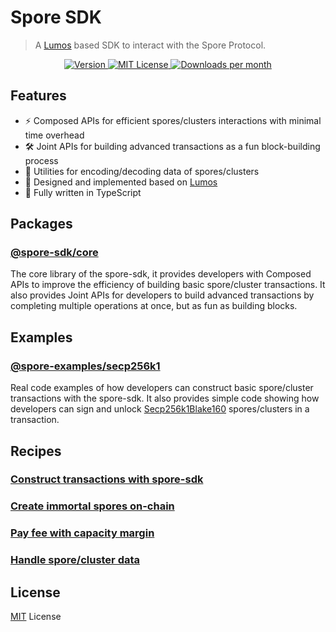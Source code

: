 # Spore SDK

> A [Lumos](https://github.com/ckb-js/lumos) based SDK to interact with the Spore Protocol.

<p align="center">
  <a href="https://www.npmjs.com/package/@spore-sdk/core">
    <picture>
      <source media="(prefers-color-scheme: dark)" srcset="https://img.shields.io/npm/v/@spore-sdk/core?colorA=21262d&colorB=21262d&style=flat">
      <img src="https://img.shields.io/npm/v/@spore-sdk/core?colorA=f6f8fa&colorB=f6f8fa&style=flat" alt="Version">
    </picture>
  </a>
  <a href="https://github.com/sporeprotocol/spore-sdk/blob/main/LICENSE">
    <picture>
      <source media="(prefers-color-scheme: dark)" srcset="https://img.shields.io/npm/l/@spore-sdk/core?colorA=21262d&colorB=21262d&style=flat">
      <img src="https://img.shields.io/npm/l/@spore-sdk/core?colorA=f6f8fa&colorB=f6f8fa&style=flat" alt="MIT License">
    </picture>
  </a>
  <a href="https://www.npmjs.com/package/@spore-sdk/core">
    <picture>
      <source media="(prefers-color-scheme: dark)" srcset="https://img.shields.io/npm/dm/@spore-sdk/core?colorA=21262d&colorB=21262d&style=flat">
      <img src="https://img.shields.io/npm/dm/@spore-sdk/core?colorA=f6f8fa&colorB=f6f8fa&style=flat" alt="Downloads per month">
    </picture>
  </a>
</p>

## Features

- ⚡ Composed APIs for efficient spores/clusters interactions with minimal time overhead
- 🛠️ Joint APIs for building advanced transactions as a fun block-building process
- 🧱 Utilities for encoding/decoding data of spores/clusters
- 💖 Designed and implemented based on [Lumos](https://github.com/ckb-js/lumos)
- 🎹 Fully written in TypeScript

## Packages

### [@spore-sdk/core](./packages/core)

The core library of the spore-sdk, it provides developers with Composed APIs to improve the efficiency of building basic spore/cluster transactions. It also provides Joint APIs for developers to build advanced transactions by completing multiple operations at once, but as fun as building blocks.

## Examples

### [@spore-examples/secp256k1](./examples/secp256k1) 

Real code examples of how developers can construct basic spore/cluster transactions with the spore-sdk. It also provides simple code showing how developers can sign
and unlock [Secp256k1Blake160](https://github.com/nervosnetwork/ckb-system-scripts/blob/master/c/secp256k1_blake160_sighash_all.c) spores/clusters in a transaction.

## Recipes

### [Construct transactions with spore-sdk](docs/recipes/construct-transaction.md)

### [Create immortal spores on-chain](docs/recipes/create-immortal-spore.md)

### [Pay fee with capacity margin](docs/recipes/capacity-margin.md)
  
### [Handle spore/cluster data](docs/recipes/handle-cell-data.md)

## License

[MIT](./LICENSE) License